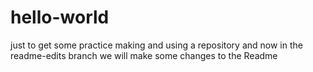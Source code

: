 # hello-world
just to get some practice making and using a repository
and now in the readme-edits branch we will make some changes to the Readme
